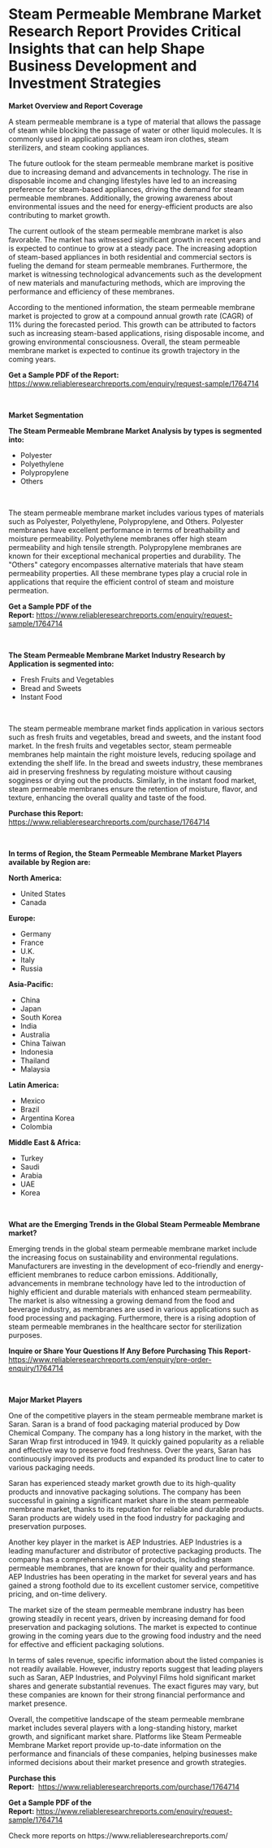 <p><h1>Steam Permeable Membrane Market Research Report Provides Critical Insights that can help Shape Business Development and Investment Strategies</h1></p><p><strong>Market Overview and Report Coverage</strong></p>
<p><p>A steam permeable membrane is a type of material that allows the passage of steam while blocking the passage of water or other liquid molecules. It is commonly used in applications such as steam iron clothes, steam sterilizers, and steam cooking appliances. </p><p>The future outlook for the steam permeable membrane market is positive due to increasing demand and advancements in technology. The rise in disposable income and changing lifestyles have led to an increasing preference for steam-based appliances, driving the demand for steam permeable membranes. Additionally, the growing awareness about environmental issues and the need for energy-efficient products are also contributing to market growth.</p><p>The current outlook of the steam permeable membrane market is also favorable. The market has witnessed significant growth in recent years and is expected to continue to grow at a steady pace. The increasing adoption of steam-based appliances in both residential and commercial sectors is fueling the demand for steam permeable membranes. Furthermore, the market is witnessing technological advancements such as the development of new materials and manufacturing methods, which are improving the performance and efficiency of these membranes.</p><p>According to the mentioned information, the steam permeable membrane market is projected to grow at a compound annual growth rate (CAGR) of 11% during the forecasted period. This growth can be attributed to factors such as increasing steam-based applications, rising disposable income, and growing environmental consciousness. Overall, the steam permeable membrane market is expected to continue its growth trajectory in the coming years.</p></p>
<p><strong>Get a Sample PDF of the Report:</strong> <a href="https://www.reliableresearchreports.com/enquiry/request-sample/1764714">https://www.reliableresearchreports.com/enquiry/request-sample/1764714</a></p>
<p>&nbsp;</p>
<p><strong>Market Segmentation</strong></p>
<p><strong>The Steam Permeable Membrane Market Analysis by types is segmented into:</strong></p>
<p><ul><li>Polyester</li><li>Polyethylene</li><li>Polypropylene</li><li>Others</li></ul></p>
<p>&nbsp;</p>
<p><p>The steam permeable membrane market includes various types of materials such as Polyester, Polyethylene, Polypropylene, and Others. Polyester membranes have excellent performance in terms of breathability and moisture permeability. Polyethylene membranes offer high steam permeability and high tensile strength. Polypropylene membranes are known for their exceptional mechanical properties and durability. The "Others" category encompasses alternative materials that have steam permeability properties. All these membrane types play a crucial role in applications that require the efficient control of steam and moisture permeation.</p></p>
<p><strong>Get a Sample PDF of the Report:</strong>&nbsp;<a href="https://www.reliableresearchreports.com/enquiry/request-sample/1764714">https://www.reliableresearchreports.com/enquiry/request-sample/1764714</a></p>
<p>&nbsp;</p>
<p><strong>The Steam Permeable Membrane Market Industry Research by Application is segmented into:</strong></p>
<p><ul><li>Fresh Fruits and Vegetables</li><li>Bread and Sweets</li><li>Instant Food</li></ul></p>
<p>&nbsp;</p>
<p><p>The steam permeable membrane market finds application in various sectors such as fresh fruits and vegetables, bread and sweets, and the instant food market. In the fresh fruits and vegetables sector, steam permeable membranes help maintain the right moisture levels, reducing spoilage and extending the shelf life. In the bread and sweets industry, these membranes aid in preserving freshness by regulating moisture without causing sogginess or drying out the products. Similarly, in the instant food market, steam permeable membranes ensure the retention of moisture, flavor, and texture, enhancing the overall quality and taste of the food.</p></p>
<p><strong>Purchase this Report:</strong>&nbsp; <a href="https://www.reliableresearchreports.com/purchase/1764714">https://www.reliableresearchreports.com/purchase/1764714</a></p>
<p>&nbsp;</p>
<p><strong>In terms of Region, the Steam Permeable Membrane Market Players available by Region are:</strong></p>
<p>
    <p> <strong> North America: </strong>
        <ul>
            <li>United States</li>
            <li>Canada</li>
        </ul>
        </p> 
    <p> <strong> Europe: </strong>
        <ul>
            <li>Germany</li>
            <li>France</li>
            <li>U.K.</li>
            <li>Italy</li>
            <li>Russia</li>
        </ul>
        </p> 
    <p> <strong> Asia-Pacific: </strong>
        <ul>
            <li>China</li>
            <li>Japan</li>
            <li>South Korea</li>
            <li>India</li>
            <li>Australia</li>
            <li>China Taiwan</li>
            <li>Indonesia</li>
            <li>Thailand</li>
            <li>Malaysia</li>
        </ul>
        </p> 
    <p> <strong> Latin America: </strong>
        <ul>
            <li>Mexico</li>
            <li>Brazil</li>
            <li>Argentina Korea</li>
            <li>Colombia</li>
        </ul>
        </p> 
    <p> <strong> Middle East & Africa: </strong>
        <ul>
            <li>Turkey</li>
            <li>Saudi</li>
            <li>Arabia</li>
            <li>UAE</li>
            <li>Korea</li>
        </ul>
    </p>
    </p>
<p>&nbsp;</p>
<p><strong>What are the Emerging Trends in the Global Steam Permeable Membrane market?</strong></p>
<p><p>Emerging trends in the global steam permeable membrane market include the increasing focus on sustainability and environmental regulations. Manufacturers are investing in the development of eco-friendly and energy-efficient membranes to reduce carbon emissions. Additionally, advancements in membrane technology have led to the introduction of highly efficient and durable materials with enhanced steam permeability. The market is also witnessing a growing demand from the food and beverage industry, as membranes are used in various applications such as food processing and packaging. Furthermore, there is a rising adoption of steam permeable membranes in the healthcare sector for sterilization purposes.</p></p>
<p><strong>Inquire or Share Your Questions If Any Before Purchasing This Report</strong>- <a href="https://www.reliableresearchreports.com/enquiry/pre-order-enquiry/1764714">https://www.reliableresearchreports.com/enquiry/pre-order-enquiry/1764714</a></p>
<p>&nbsp;</p>
<p><strong>Major Market Players</strong></p>
<p><p>One of the competitive players in the steam permeable membrane market is Saran. Saran is a brand of food packaging material produced by Dow Chemical Company. The company has a long history in the market, with the Saran Wrap first introduced in 1949. It quickly gained popularity as a reliable and effective way to preserve food freshness. Over the years, Saran has continuously improved its products and expanded its product line to cater to various packaging needs.</p><p>Saran has experienced steady market growth due to its high-quality products and innovative packaging solutions. The company has been successful in gaining a significant market share in the steam permeable membrane market, thanks to its reputation for reliable and durable products. Saran products are widely used in the food industry for packaging and preservation purposes.</p><p>Another key player in the market is AEP Industries. AEP Industries is a leading manufacturer and distributor of protective packaging products. The company has a comprehensive range of products, including steam permeable membranes, that are known for their quality and performance. AEP Industries has been operating in the market for several years and has gained a strong foothold due to its excellent customer service, competitive pricing, and on-time delivery.</p><p>The market size of the steam permeable membrane industry has been growing steadily in recent years, driven by increasing demand for food preservation and packaging solutions. The market is expected to continue growing in the coming years due to the growing food industry and the need for effective and efficient packaging solutions.</p><p>In terms of sales revenue, specific information about the listed companies is not readily available. However, industry reports suggest that leading players such as Saran, AEP Industries, and Polyvinyl Films hold significant market shares and generate substantial revenues. The exact figures may vary, but these companies are known for their strong financial performance and market presence.</p><p>Overall, the competitive landscape of the steam permeable membrane market includes several players with a long-standing history, market growth, and significant market share. Platforms like Steam Permeable Membrane Market report provide up-to-date information on the performance and financials of these companies, helping businesses make informed decisions about their market presence and growth strategies.</p></p>
<p><strong>Purchase this Report:</strong>&nbsp;&nbsp;<a href="https://www.reliableresearchreports.com/purchase/1764714">https://www.reliableresearchreports.com/purchase/1764714</a></p>
<p></p>
<p><strong>Get a Sample PDF of the Report:</strong>&nbsp;<a href="https://www.reliableresearchreports.com/enquiry/request-sample/1764714">https://www.reliableresearchreports.com/enquiry/request-sample/1764714</a></p>
<p>Check more reports on https://www.reliableresearchreports.com/</p>